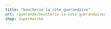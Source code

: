 ```yaml
---
title: "boucherie la côte guérandaise"
url: /guerande/boucherie-la-cote-guerandaise/
shop: supermarché
---
```

